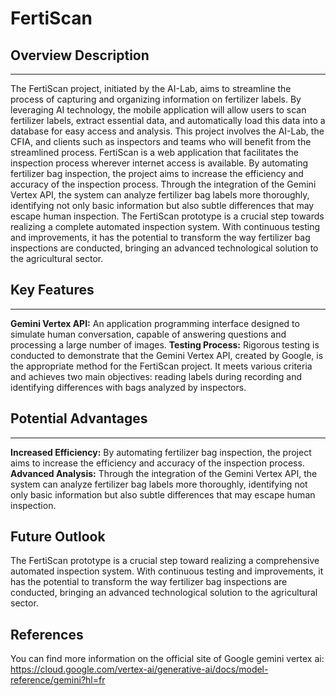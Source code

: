 # FertiScan

## Overview Description

---

The FertiScan project, initiated by the AI-Lab, aims to streamline the process
of capturing and organizing information on fertilizer labels. By leveraging AI
technology, the mobile application will allow users to scan fertilizer labels,
extract essential data, and automatically load this data into a database for
easy access and analysis. This project involves the AI-Lab, the CFIA, and
clients such as inspectors and teams who will benefit from the streamlined
process. FertiScan is a web application that facilitates the inspection process
wherever internet access is available. By automating fertilizer bag inspection,
the project aims to increase the efficiency and accuracy of the inspection
process. Through the integration of the Gemini Vertex API, the system can
analyze fertilizer bag labels more thoroughly, identifying not only basic
information but also subtle differences that may escape human inspection.
The FertiScan prototype is a crucial step towards realizing a complete
automated inspection system. With continuous testing and improvements, it has
the potential to transform the way fertilizer bag inspections are conducted,
bringing an advanced technological solution to the agricultural sector.

## Key Features

---

**Gemini Vertex API:** An application programming interface designed to
simulate human conversation, capable of answering questions and processing
a large number of images.
**Testing Process:** Rigorous testing is conducted to demonstrate that
the Gemini Vertex API, created by Google, is the appropriate method for the
FertiScan project.
It meets various criteria and achieves two main objectives:
reading labels during recording and identifying differences with bags analyzed
by inspectors.

## Potential Advantages

---

**Increased Efficiency:** By automating fertilizer bag inspection, the project
aims to increase the efficiency and accuracy of the inspection process.
**Advanced Analysis:** Through the integration of the Gemini Vertex API, the
system can analyze fertilizer bag labels more thoroughly, identifying not only
basic information but also subtle differences that may escape human inspection.

## Future Outlook

The FertiScan prototype is a crucial step toward realizing a
comprehensive automated inspection system. With continuous testing and
improvements, it has the potential to transform the way fertilizer bag
inspections are conducted, bringing an advanced technological
solution to the agricultural sector.

## References

You can find more information on the official site of Google gemini vertex ai: <https://cloud.google.com/vertex-ai/generative-ai/docs/model-reference/gemini?hl=fr>
